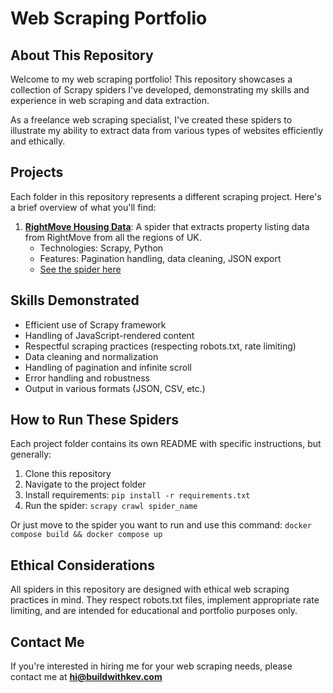 # Web Scraping Portfolio

## About This Repository

Welcome to my web scraping portfolio! This repository showcases a collection of Scrapy spiders I've developed, demonstrating my skills and experience in web scraping and data extraction.

As a freelance web scraping specialist, I've created these spiders to illustrate my ability to extract data from various types of websites efficiently and ethically.

## Projects

Each folder in this repository represents a different scraping project. Here's a brief overview of what you'll find:

1. [**RightMove Housing Data**](https://www.rightmove.co.uk): A spider that extracts property listing data from RightMove from all the regions of UK.
   - Technologies: Scrapy, Python
   - Features: Pagination handling, data cleaning, JSON export
   - [See the spider here](./rightmove.co.uk/)


## Skills Demonstrated

- Efficient use of Scrapy framework
- Handling of JavaScript-rendered content
- Respectful scraping practices (respecting robots.txt, rate limiting)
- Data cleaning and normalization
- Handling of pagination and infinite scroll
- Error handling and robustness
- Output in various formats (JSON, CSV, etc.)

## How to Run These Spiders

Each project folder contains its own README with specific instructions, but generally:

1. Clone this repository
2. Navigate to the project folder
3. Install requirements: `pip install -r requirements.txt`
4. Run the spider: `scrapy crawl spider_name`

Or just move to the spider you want to run and use this command: `docker compose build && docker compose up`

## Ethical Considerations

All spiders in this repository are designed with ethical web scraping practices in mind. They respect robots.txt files, implement appropriate rate limiting, and are intended for educational and portfolio purposes only.

## Contact Me

If you're interested in hiring me for your web scraping needs, please contact me at **hi@buildwithkev.com**